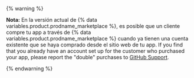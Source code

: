 {% warning %}

**Nota:** En la versión actual de {% data variables.product.prodname_marketplace %}, es posible que un cliente compre tu app a través de {% data variables.product.prodname_marketplace %} cuando ya tienen una cuenta existente que se haya comprado desde el sitio web de tu app. If you find that you already have an account set up for the customer who purchased your app, please report the "double" purchases to [GitHub Support](https://github.com/contact).

{% endwarning %}

